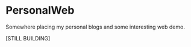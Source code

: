 # PersonalWeb

Somewhere placing my personal blogs and some interesting web demo.

[STILL BUILDING]

